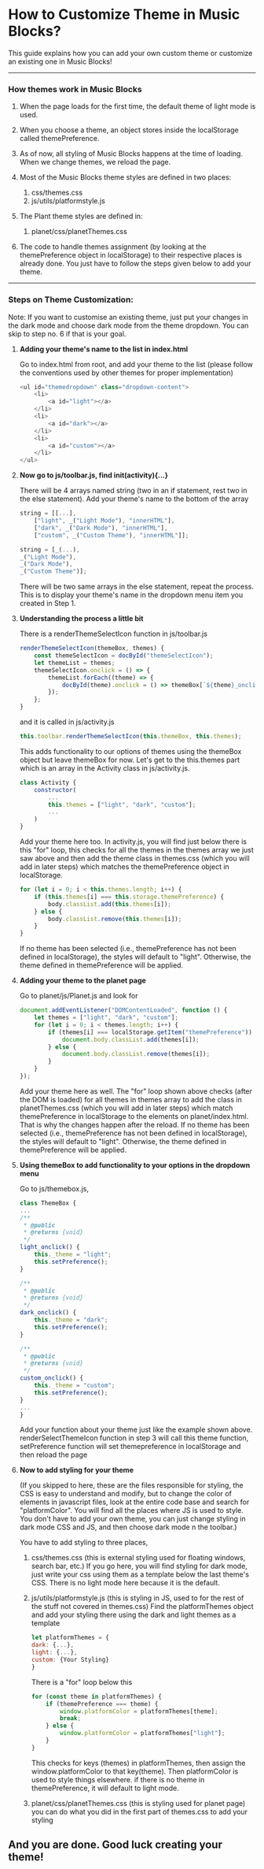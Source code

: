 # How to Customize Theme in Music Blocks?

This guide explains how you can add your own custom theme or customize an existing one in Music Blocks!

---

### How themes work in Music Blocks

1. When the page loads for the first time, the default theme of light mode is used.

2. When you choose a theme, an object stores inside the localStorage called themePreference.

3. As of now, all styling of Music Blocks happens at the time of loading. When we change themes, we reload the page.

4. Most of the Music Blocks theme styles are defined in two places:

    1. css/themes.css
    2. js/utils/platformstyle.js

5. The Plant theme styles are defined in:

    1. planet/css/planetThemes.css

6. The code to handle themes assignment (by looking at the themePreference object in localStorage) to their respective places is already done. You just have to follow the steps given below to add your theme.

---

### Steps on Theme Customization:

Note: If you want to customise an existing theme, just put your changes in the dark mode and choose dark mode from the theme dropdown. You can skip to step no. 6 if that is your goal.

1.  **Adding your theme's name to the list in index.html**

    Go to index.html from root, and add your theme to the list (please follow the conventions used by other themes for proper implementation)

    ```javascript
    <ul id="themedropdown" class="dropdown-content">
        <li>
            <a id="light"></a>
        </li>
        <li>
            <a id="dark"></a>
        </li>
        <li>
            <a id="custom"></a>
        </li>
    </ul>
    ```

2.  **Now go to js/toolbar.js, find init(activity){...}**

    There will be 4 arrays named string (two in an if statement, rest two in the else statement).
    Add your theme's name to the bottom of the array

    ```javascript
    string = [[...],
        ["light", _("Light Mode"), "innerHTML"],
        ["dark", _("Dark Mode"), "innerHTML"],
        ["custom", _("Custom Theme"), "innerHTML"]];
    ```

    ```javascript
    string = [_(...),
    _("Light Mode"),
    _("Dark Mode"),
    _("Custom Theme")];
    ```

    There will be two same arrays in the else statement, repeat the process. This is to display your theme's name in the dropdown menu item you created in Step 1.

3.  **Understanding the process a little bit**

    There is a renderThemeSelectIcon function in js/toolbar.js

    ```javascript
    renderThemeSelectIcon(themeBox, themes) {
        const themeSelectIcon = docById("themeSelectIcon");
        let themeList = themes;
        themeSelectIcon.onclick = () => {
            themeList.forEach((theme) => {
                docById(theme).onclick = () => themeBox[`${theme}_onclick`](this.activity);
            });
        };
    }
    ```

    and it is called in js/activity.js

    ```javascript
    this.toolbar.renderThemeSelectIcon(this.themeBox, this.themes);
    ```

    This adds functionality to our options of themes using the themeBox object but leave themeBox for now. Let's get to the this.themes part which is an array in the Activity class in js/activity.js.

    ```javascript
    class Activity {
        constructor(
            ...
            this.themes = ["light", "dark", "custom"];
            ...
        )
    }
    ```

    Add your theme here too. In activity.js, you will find just below there is this "for" loop, this checks for all the themes in the themes array we just saw above and then add the theme class in themes.css (which you will add in later steps) which matches the themePreference object in localStorage.

    ```javascript
    for (let i = 0; i < this.themes.length; i++) {
        if (this.themes[i] === this.storage.themePreference) {
            body.classList.add(this.themes[i]);
        } else {
            body.classList.remove(this.themes[i]);
        }
    }
    ```

    If no theme has been selected (i.e., themePreference has not been defined in localStorage), the styles will default to "light". Otherwise, the theme defined in themePreference will be applied.

4.  **Adding your theme to the planet page**

    Go to planet/js/Planet.js and look for

    ```javascript
    document.addEventListener("DOMContentLoaded", function () {
        let themes = ["light", "dark", "custom"];
        for (let i = 0; i < themes.length; i++) {
            if (themes[i] === localStorage.getItem("themePreference")) {
                document.body.classList.add(themes[i]);
            } else {
                document.body.classList.remove(themes[i]);
            }
        }
    });
    ```

    Add your theme here as well. The "for" loop shown above checks (after the DOM is loaded) for all themes in themes array to add the class in planetThemes.css (which you will add in later steps) which match themePreference in localStorage to the elements on planet/index.html. That is why the changes happen after the reload.
    If no theme has been selected (i.e., themePreference has not been defined in localStorage), the styles will default to "light". Otherwise, the theme defined in themePreference will be applied.

5.  **Using themeBox to add functionality to your options in the dropdown menu**

    Go to js/themebox.js,

    ```javascript
    class ThemeBox {
    ...
    /**
     * @public
     * @returns {void}
     */
    light_onclick() {
        this._theme = "light";
        this.setPreference();
    }

    /**
     * @public
     * @returns {void}
     */
    dark_onclick() {
        this._theme = "dark";
        this.setPreference();
    }

    /**
     * @public
     * @returns {void}
     */
    custom_onclick() {
        this._theme = "custom";
        this.setPreference();
    }
    ...
    }
    ```

    Add your function about your theme just like the example shown above. renderSelectThemeIcon function in step 3 will call this theme function, setPreference function will set themepreference in localStorage and then reload the page

6.  **Now to add styling for your theme**

    (If you skipped to here, these are the files responsible for styling, the CSS is easy to understand and modify, but to change the color of elements in javascript files, look at the entire code base and search for "platformColor". You will find all the places where JS is used to style. You don't have to add your own theme, you can just change styling in dark mode CSS and JS, and then choose dark mode n the toolbar.)

    You have to add styling to three places,

    1. css/themes.css (this is external styling used for floating windows, search bar, etc.)
       If you go here, you will find styling for dark mode, just write your css using them as a template below the last theme's CSS. There is no light mode here because it is the default.

    2. js/utils/platformstyle.js (this is styling in JS, used to for the rest of the stuff not covered in themes.css)
       Find the platformThemes object and add your styling there using the dark and light themes as a template

        ```javascript
        let platformThemes = {
        dark: {...},
        light: {...},
        custom: {Your Styling}
        }
        ```

        There is a "for" loop below this

        ```javascript
        for (const theme in platformThemes) {
            if (themePreference === theme) {
                window.platformColor = platformThemes[theme];
                break;
            } else {
                window.platformColor = platformThemes["light"];
            }
        }
        ```

        This checks for keys (themes) in platformThemes, then assign the window.platformColor to that key(theme).
        Then platformColor is used to style things elsewhere. if there is no theme in themePreference, it will default to light mode.

    3. planet/css/planetThemes.css (this is styling used for planet page) you can do what you did in the first part of themes.css to add your styling

## And you are done. Good luck creating your theme!